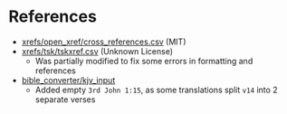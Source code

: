 # References
- [xrefs/open_xref/cross_references.csv](https://github.com/scrollmapper/bible_databases/blob/master/sources/extras/cross_references.txt) (MIT)
- [xrefs/tsk/tskxref.csv](http://justverses.com/jv/app/downloadTSK.vm) (Unknown License)
  - Was partially modified to fix some errors in formatting and references
- [bible_converter/kjv_input](https://github.com/scrollmapper/bible_databases/tree/master/sources/en/KJV)
  - Added empty `3rd John 1:15`, as some translations split `v14` into 2 separate verses